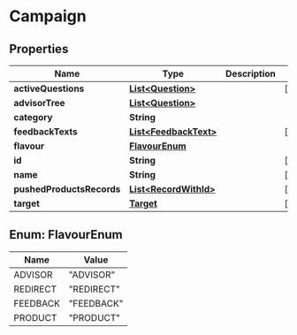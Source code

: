 
# Campaign

## Properties
Name | Type | Description | Notes
------------ | ------------- | ------------- | -------------
**activeQuestions** | [**List&lt;Question&gt;**](Question.md) |  |  [optional]
**advisorTree** | [**List&lt;Question&gt;**](Question.md) |  | 
**category** | **String** |  | 
**feedbackTexts** | [**List&lt;FeedbackText&gt;**](FeedbackText.md) |  |  [optional]
**flavour** | [**FlavourEnum**](#FlavourEnum) |  | 
**id** | **String** |  |  [optional]
**name** | **String** |  |  [optional]
**pushedProductsRecords** | [**List&lt;RecordWithId&gt;**](RecordWithId.md) |  |  [optional]
**target** | [**Target**](Target.md) |  |  [optional]


<a name="FlavourEnum"></a>
## Enum: FlavourEnum
Name | Value
---- | -----
ADVISOR | &quot;ADVISOR&quot;
REDIRECT | &quot;REDIRECT&quot;
FEEDBACK | &quot;FEEDBACK&quot;
PRODUCT | &quot;PRODUCT&quot;



